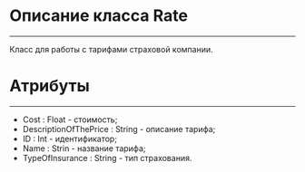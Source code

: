# **Описание класса Rate**
***
Класс для работы с тарифами страховой компании.
# Атрибуты
***
- Cost : Float - стоимость;
- DescriptionOfThePrice : String - описание тарифа;
- ID : Int - идентификатор;
- Name : Strin - название тарифа;
- TypeOfInsurance : String - тип страхования.